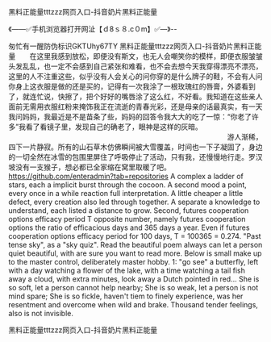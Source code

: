 黑料正能量tttzzz网页入口-抖音奶片黑料正能量

《——✅手机浏览器打开网沚【ｄ8ｓ８.c０m】✅—》--

匆忙有一醒防伪标识GKTUhy67TY
黑料正能量tttzzz网页入口-抖音奶片黑料正能量　　在这里我感到放松，即便没有斯文，也无人会嘲笑你的模样，即便衣服皱皱头发乱乱，也一定不会感到自己紧张和难看，也不会去想今天我穿得漂亮不漂亮，这里的人不注重这些，似乎没有人会关心的问你穿的是什么牌子的鞋，不会有人问你身上这衣服是做的还是买的，记得有一次我涂了一根玫瑰红的唇膏，外婆看到了，就连忙说，快擦了，把个好好的嘴唇涂了这么红，不好看。我知道在这些亲人面前无需用衣服红粉来掩饰我正在流逝的青春光彩，还是母亲的话最真实，有一天我问妈妈，我最近是不是苗条了些，妈妈的回答令我大大的吃了一惊：“你老了许多”我看了看镜子里，发现自己的确老了，眼神是这样的灰暗。
　　　　　　　　　　　　　　　　　　　　　　　　　　　　　　　游人渐稀，四下一片静寂。所有的山石草木仿佛瞬间被大雪覆盖，时间也一下子凝固了，身边的一切全然在冰雪的包围里屏住了呼吸停止了活动，只有我，还慢慢地行走。罗汉坡没有一支猴子，想必都已全家缩在窝里取暖了吧。
https://github.com/enteradmin?tab=repositories
A complex a ladder of stars, each a implicit burst through the cocoon.
A second mood a point, every once in a while reaction full interpretation.
A little cheaper a little defect, every creation also led through together.
A separate a knowledge to understand, each listed a distance to grow.
Second, futures cooperation options efficacy period T opposite number, namely futures cooperation options the ratio of efficacious days and 365 days a year.
Even if futures cooperation options efficacy period for 100 days, T = 100365 = 0.274.
"Past tense sky", as a "sky quiz".
Read the beautiful poem always can let a person quiet beautiful, with are sure you want to read more.
Below is small make up to the master control, deliberately master hobby.
1: "go see" a butterfly, left with a day watching a flower of the lake, with a time watching a tail fish away a cloud, with extra minutes, look away a Dutch pointed in red...
She is so soft, let a person cannot help nearby;
She is so weak, let a person is not mind spare;
She is so fickle, haven't tiem to finely experience, was her resentment and overcome when wild and brake.
Thousand tender feelings, also is not invisible.




黑料正能量tttzzz网页入口-抖音奶片黑料正能量
